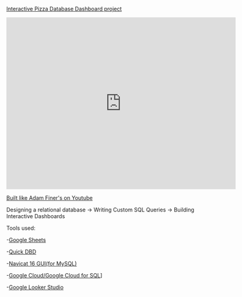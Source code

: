 [Interactive Pizza Database Dashboard project](https://lookerstudio.google.com/s/t-pqjqEgIKg)




<picture>
<iframe width="600" height="450" src="https://lookerstudio.google.com/embed/reporting/c8123637-eb91-4710-b048-c8f8ede0fed1/page/ReZdD" frameborder="0" style="border:0" allowfullscreen></iframe>
<picture>



[Built like Adam Finer's on Youtube](https://youtu.be/0rB_memC-dA?si=ytgUTIclOAXuPmqJ)


Designing a relational database -> 
Writing Custom SQL Queries -> 
Building Interactive Dashboards



Tools used:


-[Google Sheets](https://www.google.com/sheets/about/)

-[Quick DBD](https://www.quickdatabasediagrams.com/)

-[Navicat 16 GUI(for MySQL)](https://navicat.com/en/)

-[Google Cloud/Google Cloud for SQL](https://cloud.google.com/sql)]

-[Google Looker Studio](https://lookerstudio.google.com/overview)



